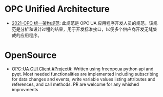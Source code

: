 # OPC Unified Architecture

- [2021-OPC 统一架构规范](http://www.kipway.com/kipway_opcua_part1.html): 此规范是 OPC UA 应用程序开发人员的规范。该规范是分析和设计过程的结果，用于开发标准接口，以便多个供应商开发无缝集成的应用程序。

# OpenSource

- [OPC-UA GUI Client #Project#](https://github.com/FreeOpcUa/opcua-client-gui): Written using freeopcua python api and pyqt. Most needed functionalities are implemented including subscribing for data changes and events, write variable values listing attributes and references, and call methods. PR are welcome for any whished improvments
